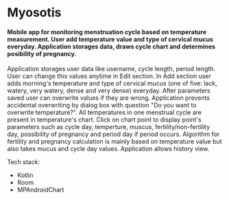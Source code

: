 <h1 align="justify"> Myosotis </h1>

#### Mobile app for monitoring menstruation cycle based on temperature measurement. User add temperature value and type of cervical mucus everyday. Application storages data, draws cycle chart and determines posibility of pregnancy.

Application storages user data like username, cycle length, period length. User can change this values anytime in
Edit section. In Add section user adds morning's temperature and type of cervical mucus (one of five: lack, watery,
very watery, dense and very dense) everyday. After parameters saved user can overwrite values if they are wrong.
Application prevents accidental overwriting by dialog box with question "Do you want to overwrite temperature?".
All temperatures in one menstrual cycle are present in temperature's chart. Click on chart point to display point's
parameters such as cycle day, temperture, muscus, fertility/non-fertility day, possibility of pregnancy and period
day if period occurs. Algorithm for fertility and pregnancy calculation is mainly based on temperature value
but also takes mucus and cycle day values. Application allows history view.

Tech stack:
* Kotlin
* Room
* MPAndroidChart


